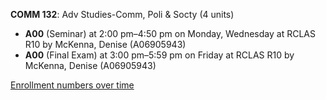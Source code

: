 **COMM 132**: Adv Studies-Comm, Poli & Socty (4 units)

- **A00** (Seminar) at 2:00 pm–4:50 pm on Monday, Wednesday at RCLAS R10 by McKenna, Denise (A06905943)
- **A00** (Final Exam) at 3:00 pm–5:59 pm on Friday at RCLAS R10 by McKenna, Denise (A06905943)

[Enrollment numbers over time](./COMM132.tsv)
